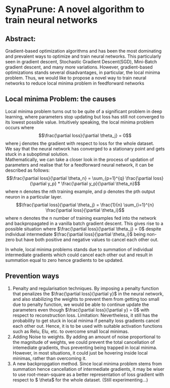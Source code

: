 # SynaPrune: A novel algorithm to train neural networks

## Abstract:
Gradient-based optimization algorithms and has been the most dominating and prevalent ways to optimize and train neural networks. This particularly seen in gradient descent, Stochastic Gradient Descent(SGD), Mini-Batch gradient descent, and many more variations. However, gradient-based optimizations stands several disadvantages, in particular, the local minima problem. Thus, we would like to propose a novel way to train neural networks to reduce local minima problem in feedforward networks

## Local minima Problem: the causes

Local minima problem turns out to be quite of a significant problem in deep learning, where parameters stop updating but loss has still not converged to its lowest possible value. Intuitively speaking, the local minima problem occurs where 
$$\frac{\partial loss}{\partial \theta_j} = 0$$ where j denotes the gradient with respect to loss for the whole dataset.     
We say that the neural network has converged to a stationary point and gets stuck in a suboptimal solution.   
Mathematically, we can take a closer look in the process of updation of parameters and realise that for a feedforward neural network, it can be described as follows:    
$$\frac{\partial loss}{\partial \theta_n} = \sum_{p=1}^{q} \frac{\partial loss}{\partial y_p} * \frac{\partial y_p}{\partial \theta_n}$$
where n denotes the nth training example, and p denotes the pth output neuron in a particular layer.
$$\frac{\partial loss}{\partial \theta_j} = \frac{1}{n} \sum_{i=1}^{n} \frac{\partial loss}{\partial \theta_i}$$
where n denotes the n number of training examples fed into the network and backpropagated in a vanilla batch gradient descent.
This gives rise to a possible situation where $\frac{\partial loss}{\partial \theta_j} = 0$ despite individual intermediate $\frac{\partial loss}{\partial \theta_i}$ being non-zero but have both positive and negative values to cancel each other out.    

In whole, local minima problems stands due to summation of individual intermediate gradients which could cancel each other out and result in summation equal to zero hence gradients to be updated.

## Prevention ways

1. Penalty and regularisation techniques. By imposing a penalty function that penalizes the $\frac{\partial loss}{\partial y}$ in the neural network, and also stabilizing the weights to prevent them from getting too small due to penalty function, we would be able to continue update the parameters even though $\frac{\partial loss}{\partial y} = 0$ with respect to reconstruction loss.
Limitation: Nevertheless, it still has the probability to get stuck in local minima if penalty loss gradients cancel each other out. Hence, it is to be used with suitable activation functions such as Relu, Elu, etc. to overcome small local minimas.
2. Adding Noise to weights. By adding an amount of noise proportional to the magnitude of weights, we could prevent the total cancellation of intemediate gradients, thus preventing being trapped in local minima. However, in most situations, it could just be hovering inside local minimas, rather than overcoming it.
3. A new backpropgation method. Since local minima problem stems from summation hence cancellation of intermediate gradients, it may be wiser to use root-mean-square as a better representation of loss gradient with respect to $ \theta$ for the whole dataset. (Still experimenting...)
